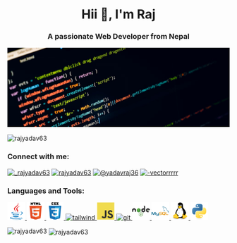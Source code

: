 
<h1 align="center">Hii 👋, I'm Raj</h1>
<h3 align="center">A passionate Web Developer from Nepal</h3>

![readme-header](headerfixed.jpg)

<p align="left"> <img src="https://komarev.com/ghpvc/?username=rajyadav63&label=Profile%20views&color=0e75b6&style=flat" alt="rajyadav63" /> </p>
<h3 align="left">Connect with me:</h3>
<p align="left">
<a href="https://twitter.com/_rktweets" target="_blank"><img align="center" src="https://raw.githubusercontent.com/rahuldkjain/github-profile-readme-generator/master/src/images/icons/Social/twitter.svg" alt="_rajyadav63" height="30" width="40" /></a>
<a href="https://linkedin.com/in/rajyadav63" target="_blank"><img align="center" src="https://raw.githubusercontent.com/rahuldkjain/github-profile-readme-generator/master/src/images/icons/Social/linked-in-alt.svg" alt="rajyadav63" height="30" width="40" /></a>
<a href="https://hashnode.com/@yadavraj36" target="_blank"><img align="center" src="https://raw.githubusercontent.com/rahuldkjain/github-profile-readme-generator/master/src/images/icons/Social/hashnode.svg" alt="@yadavraj36" height="30" width="40" /></a>
<a href="https://discord.gg/-vectorrrrr" target="_blank"><img align="center" src="https://raw.githubusercontent.com/rahuldkjain/github-profile-readme-generator/master/src/images/icons/Social/discord.svg" alt="-vectorrrrr" height="30" width="40" /></a>

</p>

<h3 align="left">Languages and Tools:</h3>
    <p align="left">
      <!-- Java -->
      <a href="https://www.java.com" target="_blank" rel="noreferrer">
        <img
          src="https://raw.githubusercontent.com/devicons/devicon/master/icons/java/java-original.svg"
          alt="java"
          width="40"
          height="40"
        />
      </a>
      <!-- html -->
      <a href="https://www.w3.org/html/" target="_blank" rel="noreferrer">
        <img
          src="https://raw.githubusercontent.com/devicons/devicon/master/icons/html5/html5-original-wordmark.svg"
          alt="html5"
          width="40"
          height="40"
        />
      </a>
      <!-- CSS -->
      <a href="https://www.w3schools.com/css/" target="_blank" rel="noreferrer">
        <img
          src="https://raw.githubusercontent.com/devicons/devicon/master/icons/css3/css3-original-wordmark.svg"
          alt="css3"
          width="40"
          height="40"
        />
      </a>
      <!-- TailWind CSS -->
      <a href="https://tailwindcss.com/" target="_blank" rel="noreferrer">
        <img
          src="https://www.vectorlogo.zone/logos/tailwindcss/tailwindcss-icon.svg"
          alt="tailwind"
          width="40"
          height="40"
        />
      </a>
      <a href="https://developer.mozilla.org/en-US/docs/Web/JavaScript"
        target="_blank"
        rel="noreferrer"
      >
        <img
          src="https://raw.githubusercontent.com/devicons/devicon/master/icons/javascript/javascript-original.svg"
          alt="javascript"
          width="40"
          height="40"
        />
      </a>
      <!-- Git -->
      <a href="https://git-scm.com/" target="_blank" rel="noreferrer">
        <img
          src="https://www.vectorlogo.zone/logos/git-scm/git-scm-icon.svg"
          alt="git"
          width="40"
          height="40"
        />
      </a>
      <!-- Node -->
      <a href="https://nodejs.org" target="_blank" rel="noreferrer">
        <img
          src="https://raw.githubusercontent.com/devicons/devicon/master/icons/nodejs/nodejs-original-wordmark.svg"
          alt="nodejs"
          width="40"
          height="40"
        />
      </a>
      <!-- Mysql -->
      <a href="https://www.mysql.com/" target="_blank" rel="noreferrer">
        <img
          src="https://raw.githubusercontent.com/devicons/devicon/master/icons/mysql/mysql-original-wordmark.svg"
          alt="mysql"
          width="40"
          height="40"
        />
      </a>
      <a href="https://www.linux.org/" target="_blank" rel="noreferrer">
        <img
          src="https://raw.githubusercontent.com/devicons/devicon/master/icons/linux/linux-original.svg"
          alt="linux"
          width="40"
          height="40"
        />
      </a>
      <a href="https://www.python.org" target="_blank" rel="noreferrer">
        <img
          src="https://raw.githubusercontent.com/devicons/devicon/master/icons/python/python-original.svg"
          alt="python"
          width="40"
          height="40"
        />
      </a>
    </p>
    
<p><img align="left" src="https://github-readme-stats.vercel.app/api/top-langs?username=rajyadav63&show_icons=true&locale=en&layout=compact" alt="rajyadav63" /></p>

<p>&nbsp;<img align="center" src="https://github-readme-stats.vercel.app/api?username=rajyadav63&show_icons=true&locale=en" alt="rajyadav63" /></p>
